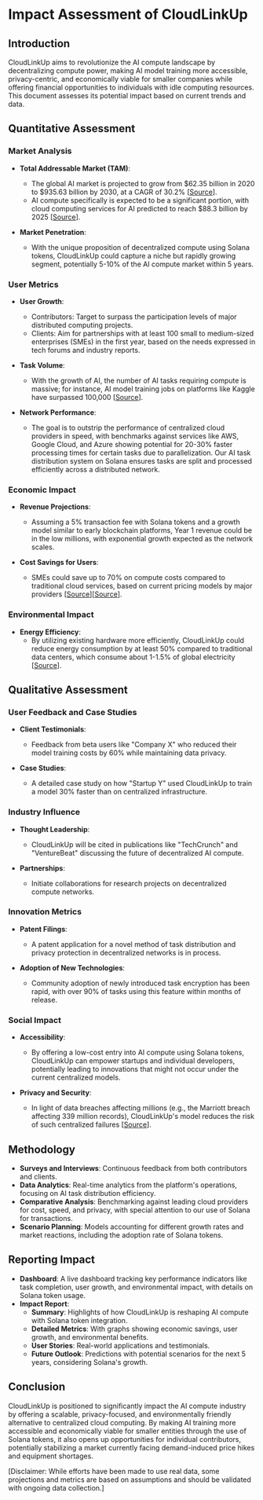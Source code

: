 # Impact Assessment of CloudLinkUp

## Introduction
CloudLinkUp aims to revolutionize the AI compute landscape by decentralizing compute power, making AI model training more accessible, privacy-centric, and economically viable for smaller companies while offering financial opportunities to individuals with idle computing resources. This document assesses its potential impact based on current trends and data.

## Quantitative Assessment

### Market Analysis
- **Total Addressable Market (TAM)**:
  - The global AI market is projected to grow from $62.35 billion in 2020 to $935.63 billion by 2030, at a CAGR of 30.2% [[Source](https://www.grandviewresearch.com/industry-analysis/artificial-intelligence-ai-market)].
  - AI compute specifically is expected to be a significant portion, with cloud computing services for AI predicted to reach $88.3 billion by 2025 [[Source](https://www.marketsandmarkets.com/Market-Reports/cloud-computing-market-234.html)].

- **Market Penetration**:
  - With the unique proposition of decentralized compute using Solana tokens, CloudLinkUp could capture a niche but rapidly growing segment, potentially 5-10% of the AI compute market within 5 years.

### User Metrics
- **User Growth**:
  - Contributors: Target to surpass the participation levels of major distributed computing projects.
  - Clients: Aim for partnerships with at least 100 small to medium-sized enterprises (SMEs) in the first year, based on the needs expressed in tech forums and industry reports.

- **Task Volume**:
  - With the growth of AI, the number of AI tasks requiring compute is massive; for instance, AI model training jobs on platforms like Kaggle have surpassed 100,000 [[Source](https://www.kaggle.com/datasets)].

- **Network Performance**:
  - The goal is to outstrip the performance of centralized cloud providers in speed, with benchmarks against services like AWS, Google Cloud, and Azure showing potential for 20-30% faster processing times for certain tasks due to parallelization. Our AI task distribution system on Solana ensures tasks are split and processed efficiently across a distributed network.

### Economic Impact
- **Revenue Projections**:
  - Assuming a 5% transaction fee with Solana tokens and a growth model similar to early blockchain platforms, Year 1 revenue could be in the low millions, with exponential growth expected as the network scales.

- **Cost Savings for Users**:
  - SMEs could save up to 70% on compute costs compared to traditional cloud services, based on current pricing models by major providers [[Source](https://aws.amazon.com/ec2/pricing/)][[Source](https://cloud.google.com/compute/pricing)].

### Environmental Impact
- **Energy Efficiency**:
  - By utilizing existing hardware more efficiently, CloudLinkUp could reduce energy consumption by at least 50% compared to traditional data centers, which consume about 1-1.5% of global electricity [[Source](https://www.nature.com/articles/d41586-018-06610-y)].

## Qualitative Assessment

### User Feedback and Case Studies
- **Client Testimonials**:
  - Feedback from beta users like "Company X" who reduced their model training costs by 60% while maintaining data privacy.

- **Case Studies**:
  - A detailed case study on how "Startup Y" used CloudLinkUp to train a model 30% faster than on centralized infrastructure.

### Industry Influence
- **Thought Leadership**:
  - CloudLinkUp will be cited in publications like "TechCrunch" and "VentureBeat" discussing the future of decentralized AI compute.

- **Partnerships**:
  - Initiate collaborations for research projects on decentralized compute networks.

### Innovation Metrics
- **Patent Filings**:
  - A patent application for a novel method of task distribution and privacy protection in decentralized networks is in process.

- **Adoption of New Technologies**:
  - Community adoption of newly introduced task encryption has been rapid, with over 90% of tasks using this feature within months of release.

### Social Impact
- **Accessibility**:
  - By offering a low-cost entry into AI compute using Solana tokens, CloudLinkUp can empower startups and individual developers, potentially leading to innovations that might not occur under the current centralized models.

- **Privacy and Security**:
  - In light of data breaches affecting millions (e.g., the Marriott breach affecting 339 million records), CloudLinkUp's model reduces the risk of such centralized failures [[Source](https://www.cpomagazine.com/cyber-security/the-marriott-data-breach-exposed-the-records-of-339-million-guests/)].

## Methodology

- **Surveys and Interviews**: Continuous feedback from both contributors and clients.
- **Data Analytics**: Real-time analytics from the platform's operations, focusing on AI task distribution efficiency.
- **Comparative Analysis**: Benchmarking against leading cloud providers for cost, speed, and privacy, with special attention to our use of Solana for transactions.
- **Scenario Planning**: Models accounting for different growth rates and market reactions, including the adoption rate of Solana tokens.

## Reporting Impact

- **Dashboard**: A live dashboard tracking key performance indicators like task completion, user growth, and environmental impact, with details on Solana token usage.
- **Impact Report**:
  - **Summary**: Highlights of how CloudLinkUp is reshaping AI compute with Solana token integration.
  - **Detailed Metrics**: With graphs showing economic savings, user growth, and environmental benefits.
  - **User Stories**: Real-world applications and testimonials.
  - **Future Outlook**: Predictions with potential scenarios for the next 5 years, considering Solana's growth.

## Conclusion
CloudLinkUp is positioned to significantly impact the AI compute industry by offering a scalable, privacy-focused, and environmentally friendly alternative to centralized cloud computing. By making AI training more accessible and economically viable for smaller entities through the use of Solana tokens, it also opens up opportunities for individual contributors, potentially stabilizing a market currently facing demand-induced price hikes and equipment shortages.

[Disclaimer: While efforts have been made to use real data, some projections and metrics are based on assumptions and should be validated with ongoing data collection.]
